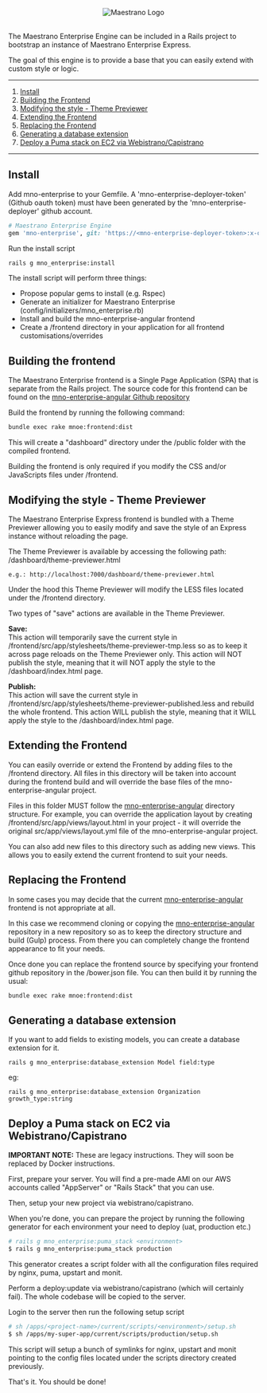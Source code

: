 <p align="center">
<img src="https://raw.github.com/maestrano/maestrano-ruby/master/maestrano.png" alt="Maestrano Logo">
<br/>
<br/>
</p>

The Maestrano Enterprise Engine can be included in a Rails project to bootstrap an instance of Maestrano Enterprise Express.

The goal of this engine is to provide a base that you can easily extend with custom style or logic.

- - -

1.  [Install](#install)
2.  [Building the Frontend](#building-the-frontend)
3.  [Modifying the style - Theme Previewer](#modifying-the-style---theme-previewer)
4.  [Extending the Frontend](#extending-the-frontend)
5.  [Replacing the Frontend](#replacing-the-frontend)
6.  [Generating a database extension](#generating-a-database-extension)
7.  [Deploy a Puma stack on EC2 via Webistrano/Capistrano](#deploy-a-puma-stack-on-ec2-via-webistranocapistrano)

- - -

## Install

Add mno-enterprise to your Gemfile. A 'mno-enterprise-deployer-token' (Github oauth token) must have been generated by the 'mno-enterprise-deployer' github account.
```ruby
# Maestrano Enterprise Engine
gem 'mno-enterprise', git: 'https://<mno-enterprise-deployer-token>:x-oauth-basic@github.com/maestrano/mno-enterprise.git', branch: '3.0-dev'
```

Run the install script
```bash
rails g mno_enterprise:install
```

The install script will perform three things:
- Propose popular gems to install (e.g. Rspec)
- Generate an initializer for Maestrano Enterprise (config/initializers/mno_enterprise.rb)
- Install and build the mno-enterprise-angular frontend
- Create a /frontend directory in your application for all frontend customisations/overrides


## Building the frontend
The Maestrano Enterprise frontend is a Single Page Application (SPA) that is separate from the Rails project. The source code for this frontend can be found on the [mno-enterprise-angular Github repository](https://github.com/maestrano/mno-enterprise-angular)

Build the frontend by running the following command:
```bash
bundle exec rake mnoe:frontend:dist
```
This will create a "dashboard" directory under the /public folder with the compiled frontend.

Building the frontend is only required if you modify the CSS and/or JavaScripts files under /frontend.

## Modifying the style - Theme Previewer
The Maestrano Enterprise Express frontend is bundled with a Theme Previewer allowing you to easily modify and save the style of an Express instance without reloading the page.

The Theme Previewer is available by accessing the following path: /dashboard/theme-previewer.html
```
e.g.: http://localhost:7000/dashboard/theme-previewer.html
```

Under the hood this Theme Previewer will modify the LESS files located under the /frontend directory.

Two types of "save" actions are available in the Theme Previewer.

**Save:**  
This action will temporarily save the current style in /frontend/src/app/stylesheets/theme-previewer-tmp.less so as to keep it across page reloads on the Theme Previewer only. This action will NOT publish the style, meaning that it will NOT apply the style to the /dashboard/index.html page.

**Publish:**  
This action will save the current style in /frontend/src/app/stylesheets/theme-previewer-published.less and rebuild the whole frontend. This action WILL publish the style, meaning that it WILL apply the style to the /dashboard/index.html page.

## Extending the Frontend
You can easily override or extend the Frontend by adding files to the /frontend directory. All files in this directory will be taken into account during the frontend build and will override the base files of the mno-enterprise-angular project.

Files in this folder MUST follow the [mno-enterprise-angular](https://github.com/maestrano/mno-enterprise-angular) directory structure. For example, you can override the application layout by creating /frontend/src/app/views/layout.html in your project - it will override the original src/app/views/layout.yml file of the mno-enterprise-angular project.

You can also add new files to this directory such as adding new views. This allows you to easily extend the current frontend to suit your needs.

## Replacing the Frontend

In some cases you may decide that the current [mno-enterprise-angular](https://github.com/maestrano/mno-enterprise-angular) frontend is not appropriate at all.

In this case we recommend cloning or copying the [mno-enterprise-angular](https://github.com/maestrano/mno-enterprise-angular) repository in a new repository so as to keep the directory structure and build (Gulp) process. From there you can completely change the frontend appearance to fit your needs.

Once done you can replace the frontend source by specifying your frontend github repository in the /bower.json file. You can then build it by running the usual:
```bash
bundle exec rake mnoe:frontend:dist
```

## Generating a database extension

If you want to add fields to existing models, you can create a database extension for it.

```
rails g mno_enterprise:database_extension Model field:type
```

eg:

```
rails g mno_enterprise:database_extension Organization growth_type:string
```


## Deploy a Puma stack on EC2 via Webistrano/Capistrano

**IMPORTANT NOTE:** These are legacy instructions. They will soon be replaced by Docker instructions.

First, prepare your server. You will find a pre-made AMI on our AWS accounts called "AppServer" or "Rails Stack" that you can use.

Then, setup your new project via webistrano/capistrano.

When you're done, you can prepare the project by running the following generator for each environment your need to deploy (uat, production etc.)
```bash
# rails g mno_enterprise:puma_stack <environment>
$ rails g mno_enterprise:puma_stack production
```
This generator creates a script folder with all the configuration files required by nginx, puma, upstart and monit.

Perform a deploy:update via webistrano/capistrano (which will certainly fail). The whole codebase will be copied to the server.

Login to the server then run the following setup script
```bash
# sh /apps/<project-name>/current/scripts/<environment>/setup.sh
$ sh /apps/my-super-app/current/scripts/production/setup.sh
```
This script will setup a bunch of symlinks for nginx, upstart and monit pointing to the config files located under the scripts directory created previously.

That's it. You should be done!
